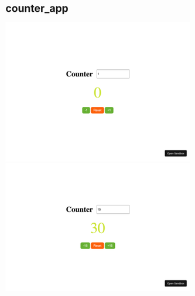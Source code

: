 # counter_app
![Sample Image 1](./images/screenShot_counter1.png)
![Sample Image 2](./images/screenShot_counter2.png)

